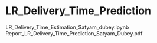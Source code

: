 # LR_Delivery_Time_Prediction 

LR_Delivery_Time_Estimation_Satyam_dubey.ipynb
Report_LR_Delivery_Time_Prediction_Satyam_Dubey.pdf
